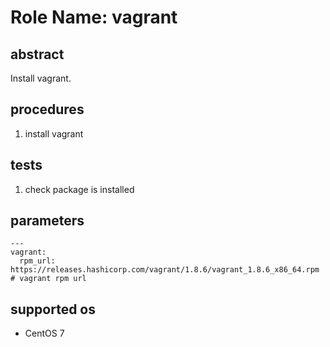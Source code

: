 # Role Name: vagrant

## abstract
Install vagrant.

## procedures
1. install vagrant

## tests
1. check package is installed

## parameters
```
---
vagrant:
  rpm_url: https://releases.hashicorp.com/vagrant/1.8.6/vagrant_1.8.6_x86_64.rpm  # vagrant rpm url
```

## supported os
* CentOS 7

